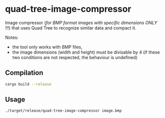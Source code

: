 # quad-tree-image-compressor

Image compressor (*for BMP format images with specific dimensions ONLY !!!*) that uses Quad Tree to recognize similar data and compact it.

Notes:
 * the tool only works with BMP files,
 * the image dimensions (width and height) must be divisable by 4
(if these two conditions are not respected, the behaviour is undefined)

## Compilation

```sh
cargo build --release
```

## Usage

```sh
./target/release/quad-tree-image-compressor image.bmp
```
